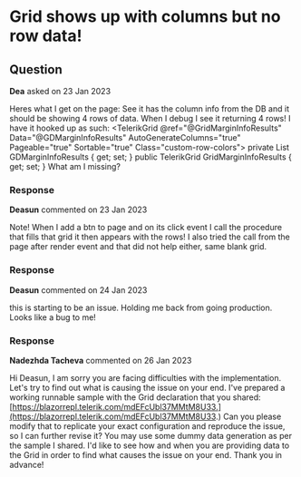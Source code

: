 # Grid shows up with columns but no row data!

## Question

**Dea** asked on 23 Jan 2023

Heres what I get on the page: See it has the column info from the DB and it should be showing 4 rows of data. When I debug I see it returning 4 rows! I have it hooked up as such: <TelerikGrid @ref="@GridMarginInfoResults" Data="@GDMarginInfoResults" AutoGenerateColumns="true" Pageable="true" Sortable="true" Class="custom-row-colors"> </TelerikGrid> private List<MarginInfo> GDMarginInfoResults { get; set; } public TelerikGrid<MarginInfo> GridMarginInfoResults { get; set; } What am I missing?

### Response

**Deasun** commented on 23 Jan 2023

Note! When I add a btn to page and on its click event I call the procedure that fills that grid it then appears with the rows! I also tried the call from the page after render event and that did not help either, same blank grid.

### Response

**Deasun** commented on 24 Jan 2023

this is starting to be an issue. Holding me back from going production. Looks like a bug to me!

### Response

**Nadezhda Tacheva** commented on 26 Jan 2023

Hi Deasun, I am sorry you are facing difficulties with the implementation. Let's try to find out what is causing the issue on your end. I've prepared a working runnable sample with the Grid declaration that you shared: [https://blazorrepl.telerik.com/mdEFcUbl37MMtM8U33.](https://blazorrepl.telerik.com/mdEFcUbl37MMtM8U33.) Can you please modify that to replicate your exact configuration and reproduce the issue, so I can further revise it? You may use some dummy data generation as per the sample I shared. I'd like to see how and when you are providing data to the Grid in order to find what causes the issue on your end. Thank you in advance!
